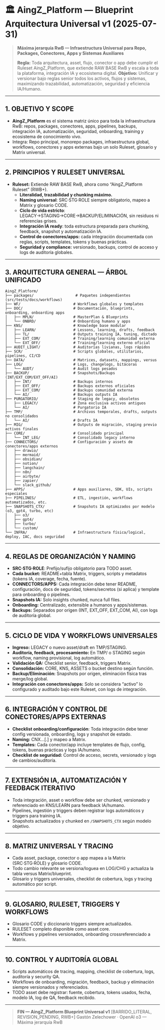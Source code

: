 # 🏛️ AingZ\_Platform — Blueprint Arquitectura Universal v1 (2025-07-31)

> **Máxima jerarquía RwB — Infraestructura Universal para Repo, Packages, Conectores, Apps y Sistemas Auxiliares**
>
> **Regla:** Toda arquitectura, asset, flujo, conector o app debe cumplir el Ruleset AingZ\_Platform, que extiende RAW BASE RwB y escala a toda la plataforma, integración IA y ecosistema digital. **Objetivo:** Unificar y versionar bajo reglas senior todos los activos, flujos y sistemas, maximizando trazabilidad, automatización, seguridad y eficiencia IA/Humano.

---

## 1. OBJETIVO Y SCOPE

- **AingZ\_Platform** es el sistema matriz único para toda la infraestructura RwB: repos, packages, conectores, apps, pipelines, backups, integración IA, automatización, seguridad, onboarding, training y ecosistema de conocimiento vivo.
- Integra: Repo principal, monorepo packages, infraestructura global, workflows, conectores y apps externas bajo un solo Ruleset, glosario y Matrix universal.

---

## 2. PRINCIPIOS Y RULESET UNIVERSAL

- **Ruleset:** Extiende RAW BASE RwB, ahora como “AingZ\_Platform Ruleset” (RWB+).
  - **Literalidad, trazabilidad y chunking máximo.**
  - **Naming universal**: SRC·STG·ROLE siempre obligatorio, mapeo a Matrix y glosario CODE.
  - **Ciclo de vida estricto**: LEGACY→STAGING→CORE→BACKUP/ELIMINACIÓN, sin residuos ni referencias grises.
  - **Integración IA ready**: toda estructura preparada para chunking, feedback, snapshot y automatización IA.
  - **Control de conectores/apps:** cada integración documentada con reglas, scripts, templates, tokens y buenas prácticas.
  - **Seguridad y compliance:** versionado, backups, control de acceso y logs de auditoría globales.

---

## 3. ARQUITECTURA GENERAL — ÁRBOL UNIFICADO

```text
AingZ_Platform/
├── packages/                   # Paquetes independientes (src/tests/docs/workflows)
├── WF/                        # Workflows globales y templates
├── DOC/                       # Documentación, blueprints, onboarding, onboarding apps
│   ├── MPLN/                  # MasterPlan & Blueprints
│   └── ONBRD/                 # Onboarding humano y apps
├── KNS/                       # Knowledge base modular
│   ├── LEARN/                 # Lessons, learning, drafts, feedback
│   ├── TL/                    # Outputs training IA, tuning, dictado
│   ├── EXT_COM/               # Training/learning comunidad externa
│   └── EXT_OFF/               # Training/learning externo oficial
├── AUDIT_LIGHT/               # Auditorías livianas, logs rápidos
├── SCR/                       # Scripts globales, utilitarios, pipelines, CI/CD
├── DATA/                      # Matrices, datasets, mappings, versus
├── LOG/                       # Logs, changelogs, bitácoras
│   └── AUDT/                  # Audit logs pesados
├── BACKUP/                    # Snapshots/Backups (INT/EXT_COM/EXT_OFF/AI)
│   ├── INT/                   # Backups internos
│   ├── EXT_OFF/               # Backups externos oficiales
│   ├── EXT_COM/               # Backups comunidad externa
│   └── AI/                    # Backups outputs IA
├── PURGATORIO/                # Staging de legacy, obsoletos
│   ├── LEGACY/                # Zona exclusiva activos antiguos
│   └── AI/                    # Purgatorio IA
├── TMP/                       # Archivos temporales, drafts, outputs no consolidados
│   └── AI/                    # Drafts IA
├── MIG/                       # Outputs de migración, staging previo activos finales
├── CORE/                      # Consolidado principal
│   └── INT_LEG/               # Consolidado legacy interno
├── CONNECTORS/                # Configuración y assets de conectores/apps externos
│   ├── drawio/
│   ├── mermaid/
│   ├── obsidian/
│   ├── notion/
│   ├── langchain/
│   ├── n8n/
│   ├── airbyte/
│   ├── zapier/
│   └── slack_github/
├── APPS/                      # Apps auxiliares, SDK, UIs, scripts especiales
├── PIPELINES/                 # ETL, ingestión, workflows automatizados, etc.
├── SNAPSHOTS_CTX/             # Snapshots IA optimizados por modelo (o3, gpt4, turbo, etc)
│   ├── o3/
│   ├── gpt4/
│   ├── turbo/
│   └── custom/
└── INFRA/                     # Infraestructura física/logical, deploy, IAC, docs seguridad
```

---

## 4. REGLAS DE ORGANIZACIÓN Y NAMING

- **SRC·STG·ROLE**: Prefijo/sufijo obligatorio para TODO asset.
- **Cada bucket:** README+tabla Matrix, triggers, scripts y metadatos (tokens IA, coverage, fecha, fuente).
- **CONNECTORS/APPS:** Cada integración debe tener README, configuración, docs de seguridad, tokens/secretos (si aplica) y template para onboarding o pipelines.
- **Snapshots IA:** Solo insights chunked, nunca full files.
- **Onboarding:** Centralizado, extensible a humanos y apps/sistemas.
- **Backups:** Separados por origen (INT, EXT\_OFF, EXT\_COM, AI), con logs de auditoría global.

---

## 5. CICLO DE VIDA Y WORKFLOWS UNIVERSALES

- **Ingreso:** LEGACY o nuevo asset/draft en TMP/STAGING.
- **Auditoría, feedback, procesamiento:** En TMP/ o STAGING según workflow, naming provisional, log automático.
- **Validación QA:** Checklist senior, feedback, triggers Matrix.
- **Consolidación:** CORE, KNS, ASSETS o bucket destino según función.
- **Backup/Eliminación:** Snapshots por origen, eliminación física tras merge/log global.
- **Integración con conectores/apps:** Solo se considera “activo” lo configurado y auditado bajo este Ruleset, con logs de integración.

---

## 6. INTEGRACIÓN Y CONTROL DE CONECTORES/APPS EXTERNAS

- **Checklist onboarding/configuración**: Toda integración debe tener config versionada, onboarding, logs y snapshot de estado.
- **Naming:** CNX...[.] y mapeo a Matrix.
- **Templates:** Cada conector/app incluye templates de flujo, config, tokens, buenas prácticas y logs IA/humano.
- **Checklist de seguridad:** Control de acceso, secrets, versionado y logs de cambios/auditoría.

---

## 7. EXTENSIÓN IA, AUTOMATIZACIÓN Y FEEDBACK ITERATIVO

- Toda integración, asset o workflow debe ser chunked, versionado y referenciado en KNS/LEARN para feedback IA/humano.
- Pipelines, ingestión y triggers deben registrar logs automáticos y triggers para training IA.
- Snapshots actualizados y chunked en `/SNAPSHOTS_CTX` según modelo objetivo.

---

## 8. MATRIZ UNIVERSAL Y TRACING

- Cada asset, package, conector o app mapea a la Matrix (SRC·STG·ROLE) y glosario CODE.
- Todo cambio relevante se versiona/loguea en LOG/CHG y actualiza la tabla versus Matrix/blueprint.
- Glosario y triggers universales, checklist de cobertura, logs y tracing automático por script.

---

## 9. GLOSARIO, RULESET, TRIGGERS Y WORKFLOWS

- Glosario CODE y diccionario triggers siempre actualizados.
- RULESET completo disponible como asset core.
- Workflows y pipelines versionados, onboarding crossreferenciado a Matrix.

---

## 10. CONTROL Y AUDITORÍA GLOBAL

- Scripts automáticos de tracing, mapping, checklist de cobertura, logs, auditoría y security QA.
- Workflows de onboarding, migración, feedback, backup y eliminación siempre versionados y referenciados.
- TODO asset debe registrar: fuente, cobertura, tokens usados, fecha, modelo IA, log de QA, feedback recibido.

---

> **FIN — AingZ\_Platform Blueprint Universal v1** [BARRIDO\_LITERAL, REVISION\_PENDING, RWB+] Gastón Zelechower · OpenAI o3 — Máxima jerarquía RwB

